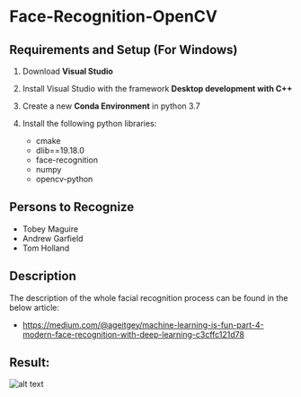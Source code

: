 # Face-Recognition-OpenCV

## Requirements and Setup (For Windows)
1. Download **Visual Studio**


2. Install Visual Studio with the framework **Desktop development with C++**


3. Create a new **Conda Environment** in python 3.7


4. Install the following python libraries:
    - cmake
    - dlib==19.18.0
    - face-recognition
    - numpy
    - opencv-python
    
    
## Persons to Recognize
- Tobey Maguire
- Andrew Garfield
- Tom Holland


## Description
The description of the whole facial recognition process can be found in the below article:
- https://medium.com/@ageitgey/machine-learning-is-fun-part-4-modern-face-recognition-with-deep-learning-c3cffc121d78



## Result:

![alt text](https://github.com/Suvam-Bit/Face-Recognition-OpenCV/blob/main/sample_output_video/output.gif?raw=true)
